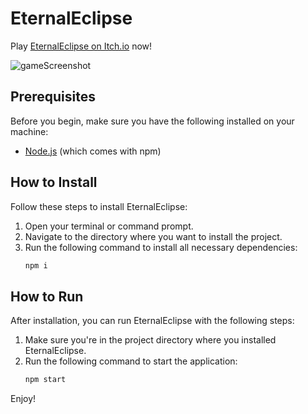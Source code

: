 # EternalEclipse

Play [EternalEclipse on Itch.io](https://neo32.itch.io/eternaleclipse) now!

![gameScreenshot](https://github.com/viniromao/EternalEclipse/assets/49294138/fc340a0b-267d-4b54-b38a-d74c9f03f90e)

## Prerequisites
Before you begin, make sure you have the following installed on your machine:
- [Node.js](https://nodejs.org/) (which comes with npm)

## How to Install
Follow these steps to install EternalEclipse:

1. Open your terminal or command prompt.
2. Navigate to the directory where you want to install the project.
3. Run the following command to install all necessary dependencies:
   ```bash
   npm i

## How to Run
After installation, you can run EternalEclipse with the following steps:

1. Make sure you're in the project directory where you installed EternalEclipse.
2. Run the following command to start the application:
   ```bash
   npm start

Enjoy!
